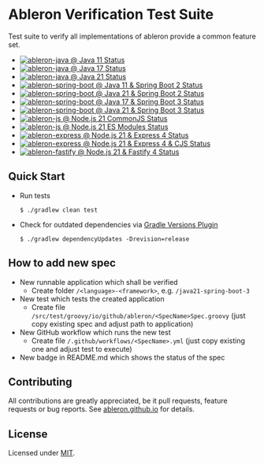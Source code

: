 # Ableron Verification Test Suite
Test suite to verify all implementations of ableron provide a common feature set.

* [![ableron-java @ Java 11 Status](https://github.com/ableron/ableron-verify/actions/workflows/java11.yml/badge.svg)](https://github.com/ableron/ableron-verify/actions/workflows/java11.yml)
* [![ableron-java @ Java 17 Status](https://github.com/ableron/ableron-verify/actions/workflows/java17.yml/badge.svg)](https://github.com/ableron/ableron-verify/actions/workflows/java17.yml)
* [![ableron-java @ Java 21 Status](https://github.com/ableron/ableron-verify/actions/workflows/java21.yml/badge.svg)](https://github.com/ableron/ableron-verify/actions/workflows/java21.yml)
* [![ableron-spring-boot @ Java 11 & Spring Boot 2 Status](https://github.com/ableron/ableron-verify/actions/workflows/java11-spring-boot-2.yml/badge.svg)](https://github.com/ableron/ableron-verify/actions/workflows/java11-spring-boot-2.yml)
* [![ableron-spring-boot @ Java 21 & Spring Boot 2 Status](https://github.com/ableron/ableron-verify/actions/workflows/java21-spring-boot-2.yml/badge.svg)](https://github.com/ableron/ableron-verify/actions/workflows/java21-spring-boot-2.yml)
* [![ableron-spring-boot @ Java 17 & Spring Boot 3 Status](https://github.com/ableron/ableron-verify/actions/workflows/java17-spring-boot-3.yml/badge.svg)](https://github.com/ableron/ableron-verify/actions/workflows/java17-spring-boot-3.yml)
* [![ableron-spring-boot @ Java 21 & Spring Boot 3 Status](https://github.com/ableron/ableron-verify/actions/workflows/java21-spring-boot-3.yml/badge.svg)](https://github.com/ableron/ableron-verify/actions/workflows/java21-spring-boot-3.yml)
* [![ableron-js @ Node.js 21 CommonJS Status](https://github.com/ableron/ableron-verify/actions/workflows/nodejs21-cjs.yml/badge.svg)](https://github.com/ableron/ableron-verify/actions/workflows/nodejs21-cjs.yml)
* [![ableron-js @ Node.js 21 ES Modules Status](https://github.com/ableron/ableron-verify/actions/workflows/nodejs21-esm.yml/badge.svg)](https://github.com/ableron/ableron-verify/actions/workflows/nodejs21-esm.yml)
* [![ableron-express @ Node.js 21 & Express 4 Status](https://github.com/ableron/ableron-verify/actions/workflows/nodejs21-express4.yml/badge.svg)](https://github.com/ableron/ableron-verify/actions/workflows/nodejs21-express4.yml)
* [![ableron-express @ Node.js 21 & Express 4 & CJS Status](https://github.com/ableron/ableron-verify/actions/workflows/nodejs21-express4-cjs.yml/badge.svg)](https://github.com/ableron/ableron-verify/actions/workflows/nodejs21-express4-cjs.yml)
* [![ableron-fastify @ Node.js 21 & Fastify 4 Status](https://github.com/ableron/ableron-verify/actions/workflows/nodejs21-fastify4.yml/badge.svg)](https://github.com/ableron/ableron-verify/actions/workflows/nodejs21-fastify4.yml)

## Quick Start
* Run tests
   ```console
   $ ./gradlew clean test
   ```
* Check for outdated dependencies via [Gradle Versions Plugin](https://github.com/ben-manes/gradle-versions-plugin)
   ```console
   $ ./gradlew dependencyUpdates -Drevision=release
   ```

## How to add new spec
* New runnable application which shall be verified
   * Create folder `/<language>-<framework>`, e.g. `/java21-spring-boot-3`
* New test which tests the created application
   * Create file `/src/test/groovy/io/github/ableron/<SpecName>Spec.groovy` (just copy existing spec and adjust path to application)
* New GitHub workflow which runs the new test
   * Create file `/.github/workflows/<SpecName>.yml` (just copy existing one and adjust test to execute)
* New badge in README.md which shows the status of the spec

## Contributing

All contributions are greatly appreciated, be it pull requests, feature requests or bug reports. See
[ableron.github.io](https://ableron.github.io/) for details.

## License

Licensed under [MIT](./LICENSE).
